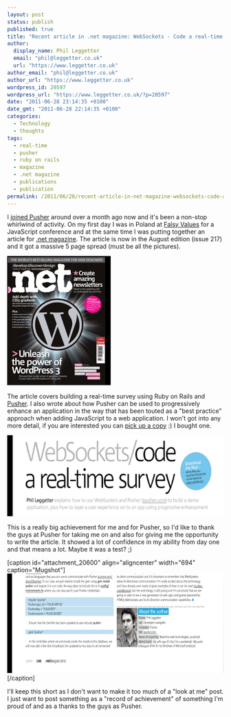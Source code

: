 ```yaml
---
layout: post
status: publish
published: true
title: "Recent article in .net magazine: WebSockets - Code a real-time survey"
author:
  display_name: Phil Leggetter
  email: "phil@leggetter.co.uk"
  url: "https://www.leggetter.co.uk"
author_email: "phil@leggetter.co.uk"
author_url: "https://www.leggetter.co.uk"
wordpress_id: 20597
wordpress_url: "https://www.leggetter.co.uk/?p=20597"
date: "2011-06-28 23:14:35 +0100"
date_gmt: "2011-06-28 22:14:35 +0100"
categories:
  - Technology
  - thoughts
tags:
  - real-time
  - pusher
  - ruby on rails
  - magazine
  - .net magazine
  - publications
  - publication
permalink: /2011/06/28/recent-article-in-net-magazine-websockets-code-a-real-time-survey.html
---
```


<p><a href="/wp-content/uploads/2011/06/start.png"></a>I <a href="/2011/05/21/goodbye-kwwika-hello-pusher.html">joined Pusher</a> around over a month ago now and it's been a non-stop whirlwind of activity. On my first day I was in Poland at <a href="/2011/05/24/notes-on-falsy-values.html">Falsy Values</a> for a JavaScript conference and at the same time I was putting together an article for <a href="http://www.netmagazine.com/">.net magazine</a>. The article is now in the August edition (issue 217) and it got a massive 5 page spread (must be all the pictures).</p>

<p><a href="/wp-content/uploads/2011/06/homepage.png"><img class="size-medium wp-image-20598" title=".net magazine issue 227 (August)" src="/wp-content/uploads/2011/06/homepage-241x300.png" alt="" width="241" height="300" /></a></p>

<p>The article covers building a real-time survey using Ruby on Rails and <a href="http://pusher.com">Pusher</a>. I also wrote about how Pusher can be used to progressively enhance an application in the way that has been touted as a "best practice" approach when adding JavaScript to a web application. I won't got into any more detail, if you are interested you can <a href="http://www.netmagazine.com/shop/magazines/august-2011-217">pick up a copy</a> :) I bought one.</p>
<p style="text-align: center;"><a href="/wp-content/uploads/2011/06/start.png"><img class="aligncenter" title="start" src="/wp-content/uploads/2011/06/start.png" alt="" width="617" height="188" /></a></p>
<p>This is a really big achievement for me and for Pusher, so I'd like to thank the guys at Pusher for taking me on and also for giving me the opportunity to write the article. It showed a lot of confidence in my ability from day one and that means a lot. Maybe it was a test? ;)</p>
<div>
<p>[caption id="attachment_20600" align="aligncenter" width="694" caption="Mugshot"]<a href="/wp-content/uploads/2011/06/end.png"><img class="size-full wp-image-20600" title="end" src="/wp-content/uploads/2011/06/end.png" alt="" width="694" height="231" /></a>[/caption]</p>
<p>I'll keep this short as I don't want to make it too much of a "look at me" post. I just want to post something as a "record of achievement" of something I'm proud of and as a thanks to the guys as Pusher.</p>
</div>
